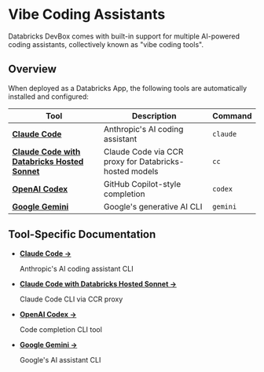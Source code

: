 # Vibe Coding Assistants

Databricks DevBox comes with built-in support for multiple AI-powered coding assistants, collectively known as "vibe coding tools".

## Overview

When deployed as a Databricks App, the following tools are automatically installed and configured:

| Tool | Description | Command |
|------|-------------|---------|
| **[Claude Code](claude-code.md)** | Anthropic's AI coding assistant | `claude` |
| **[Claude Code with Databricks Hosted Sonnet](claude-code-router.md)** | Claude Code via CCR proxy for Databricks-hosted models | `cc` |
| **[OpenAI Codex](codex.md)** | GitHub Copilot-style completion | `codex` |
| **[Google Gemini](gemini.md)** | Google's generative AI CLI | `gemini` |

## Tool-Specific Documentation

<div class="grid cards" markdown>

- **[Claude Code →](claude-code.md)**

    Anthropic's AI coding assistant CLI

- **[Claude Code with Databricks Hosted Sonnet →](claude-code-router.md)**

    Claude Code CLI via CCR proxy

- **[OpenAI Codex →](codex.md)**

    Code completion CLI tool

- **[Google Gemini →](gemini.md)**

    Google's AI assistant CLI

</div>